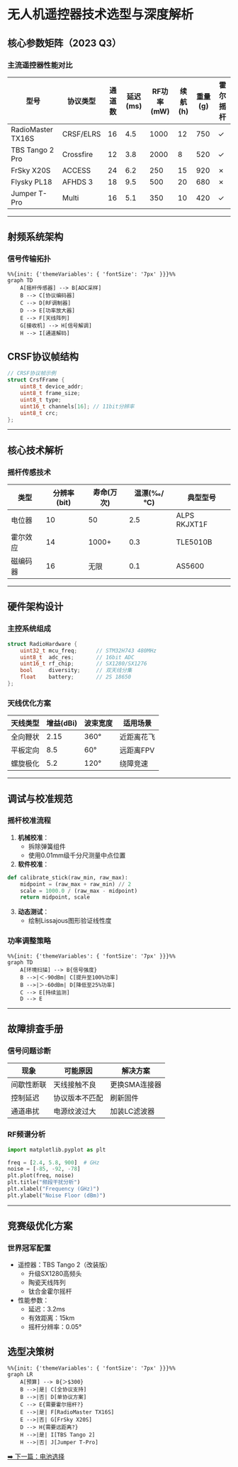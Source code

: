 # 无人机遥控器技术选型与深度解析

## 核心参数矩阵（2023 Q3）
### 主流遥控器性能对比
| 型号                | 协议类型      | 通道数 | 延迟(ms) | RF功率(mW) | 续航(h) | 重量(g) | 霍尔摇杆 |
|---------------------|-------------|-------|---------|------------|--------|--------|--------|
| RadioMaster TX16S   | CRSF/ELRS   | 16    | 4.5     | 1000       | 12     | 750    | ✓      |
| TBS Tango 2 Pro     | Crossfire   | 12    | 3.8     | 2000       | 8      | 520    | ✓      |
| FrSky X20S          | ACCESS      | 24    | 6.2     | 250        | 15     | 920    | ✗      |
| Flysky PL18         | AFHDS 3     | 18    | 9.5     | 500        | 20     | 680    | ✗      |
| Jumper T-Pro        | Multi       | 16    | 5.1     | 350        | 10     | 420    | ✓      |

---

## 射频系统架构
### 信号传输拓扑
```mermaid
%%{init: {'themeVariables': { 'fontSize': '7px' }}}%%
graph TD
    A[摇杆传感器] --> B[ADC采样]
    B --> C[协议编码器]
    C --> D[RF调制器]
    D --> E[功率放大器]
    E --> F[天线阵列]
    G[接收机] --> H[信号解调]
    H --> I[通道解码]
```

## CRSF协议帧结构
```c
// CRSF协议帧示例
struct CrsfFrame {
    uint8_t device_addr;
    uint8_t frame_size;
    uint8_t type;
    uint16_t channels[16]; // 11bit分辨率
    uint8_t crc;
};
```

--- 

## 核心技术解析
### 摇杆传感技术
| 类型       | 分辨率(bit) | 寿命(万次) | 温漂(‰/℃) | 典型型号       |  
|------------|-------------|------------|------------|----------------|  
| 电位器     | 10          | 50         | 2.5        | ALPS RKJXT1F   |  
| 霍尔效应   | 14          | 1000+      | 0.3        | TLE5010B       |  
| 磁编码器   | 16          | 无限       | 0.1        | AS5600         |  

--- 

## 硬件架构设计
### 主控系统组成
```c
struct RadioHardware {
    uint32_t mcu_freq;      // STM32H743 480MHz
    uint8_t  adc_res;       // 16bit ADC
    uint16_t rf_chip;       // SX1280/SX1276
    bool     diversity;     // 双天线分集
    float    battery;       // 2S 18650
};
```
### 天线优化方案
| 天线类型   | 增益(dBi) | 波束宽度 | 适用场景       |  
|------------|-----------|----------|----------------|  
| 全向鞭状   | 2.15      | 360°     | 近距离花飞     |  
| 平板定向   | 8.5       | 60°      | 远距离FPV      |  
| 螺旋极化   | 5.2       | 120°     | 绕障竞速       |  

--- 

## 调试与校准规范
### 摇杆校准流程
1. **机械校准​**：
    - 拆除弹簧组件
    - 使用0.01mm级千分尺测量中点位置    
2. **软件校准​**：
```python
def calibrate_stick(raw_min, raw_max):
    midpoint = (raw_max + raw_min) // 2
    scale = 1000.0 / (raw_max - midpoint)
    return midpoint, scale
```

3. **​动态测试​**：
    - 绘制Lissajous图形验证线性度

### 功率调整策略
```mermaid
%%{init: {'themeVariables': { 'fontSize': '7px' }}}%%
graph TD
    A[环境扫描] --> B{信号强度}
    B -->|＜-90dBm| C[提升至100%功率]
    B -->|＞-60dBm| D[降低至25%功率]
    C --> E[持续监测]
    D --> E
```

--- 

## 故障排查手册
### 信号问题诊断
| 现象       | 可能原因       | 解决方案         |  
|------------|----------------|------------------|  
| 间歇性断联 | 天线接触不良   | 更换SMA连接器    |  
| 控制延迟   | 协议版本不匹配 | 刷新固件         |  
| 通道串扰   | 电源纹波过大   | 加装LC滤波器     |  

### RF频谱分析
```python
import matplotlib.pyplot as plt

freq = [2.4, 5.8, 900]  # GHz
noise = [-85, -92, -78]
plt.plot(freq, noise)
plt.title("频段干扰分析")
plt.xlabel("Frequency (GHz)")
plt.ylabel("Noise Floor (dBm)")
```

--- 

## 竞赛级优化方案
### 世界冠军配置
- 遥控器​：TBS Tango 2（改装版）
    - 升级SX1280高频头
    - 陶瓷天线阵列
    - 钛合金霍尔摇杆
- ​性能参数​：
    - 延迟：3.2ms
    - 有效距离：15km
    - 摇杆分辨率：0.05°


## 选型决策树
```mermaid
%%{init: {'themeVariables': { 'fontSize': '7px' }}}%%
graph LR
    A[预算] --> B{＞$300}
    B -->|是| C[全协议支持]
    B -->|否| D[单协议方案]
    C --> E{需要霍尔摇杆?}
    E -->|是| F[RadioMaster TX16S]
    E -->|否| G[FrSky X20S]
    D --> H{需要远距离?}
    H -->|是| I[TBS Tango 2]
    H -->|否| J[Jumper T-Pro]
```

[➡️ 下一篇：电池选择](./battery.md)